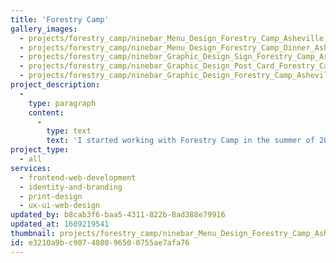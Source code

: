```yaml
---
title: 'Forestry Camp'
gallery_images:
  - projects/forestry_camp/ninebar_Menu_Design_Forestry_Camp_Asheville.jpg
  - projects/forestry_camp/ninebar_Menu_Design_Forestry_Camp_Dinner_Asheville.jpg
  - projects/forestry_camp/ninebar_Graphic_Design_Sign_Forestry_Camp_Asheville.jpg
  - projects/forestry_camp/ninebar_Graphic_Design_Post_Card_Forestry_Camp_Asheville.jpg
  - projects/forestry_camp/ninebar_Graphic_Design_Forestry_Camp_Asheville.jpg
project_description:
  -
    type: paragraph
    content:
      -
        type: text
        text: 'I started working with Forestry Camp in the summer of 2019. I lead the prototyping and design of their grand opening website and then built a Craft CMS based site using Tailwind CSS and Alpine JS. While the site was in development, I also designed a physical menu system for their indoor dining service and other various marketing materials such as but not limited to business cards, greeting cards, and signage. Since the start of the pandemic, I have built out QR code-based digital menus and a new streamlined homepage experience.'
project_type:
  - all
services:
  - frontend-web-development
  - identity-and-branding
  - print-design
  - ux-ui-web-design
updated_by: b8cab3f6-baa5-4311-822b-8ad388e79916
updated_at: 1609219541
thumbnail: projects/forestry_camp/ninebar_Menu_Design_Forestry_Camp_Asheville.jpg
id: e3210a9b-c907-4080-9650-0755ae7afa76
---
```

